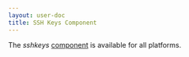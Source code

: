 ```yaml
---
layout: user-doc
title: SSH Keys Component
---
```


The _sshkeys_ [component](./components.html) is available for all platforms.